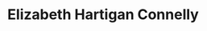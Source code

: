 ---
layout: layouts/profile.liquid
title: Elizabeth Hartigan Connelly
id: elizabeth_hartigan_connelly
prefix: 
first: Elizabeth
middle: Hartigan
last: Connelly
suffix: 
currentTitle: SVP Healthcare; Corporate Director
currentOrg: CDW
bio: <br /><br />Liz Connelly is an insightful global executive with corporate board experience skilled at leading organizations to achieve profitable growth while also managing risk. Her work at the executive level across both banking and technology makes her an especially strong asset in the boardroom. As a member of the Executive Committee at CDW, she leads the Healthcare business unit driving a growth strategy to include both organic and inorganic growth with full accountability for the P&amp;L. Prior to this role, Liz was CHRO at CDW where she enhanced a strong employee culture while also integrating eight different acquisitions and leading the company’s Covid-19 strategy. Liz has an extensive background in banking that includes accelerating growth in both commercial and private banking, managing credit and market risk, leading M&amp;A integrations and trading foreign currencies. Liz is a builder of both talent and relationships. Her ability to work cross-functionally is recognized by her board colleagues and throughout CDW. Select Accomplishments&#58;<br /><br />· As CHRO, worked with the Board of Directors at CDW to promote excellent governance, presented regularly and provided advice on both succession planning and executive compensation.<br /><br />· Led profit growth initiatives in banking for over 20 years; building out go-to-market, making product portfolio decisions and leading a variety of customer segments including Healthcare, Private Wealth, Government, Higher Ed and Not-for-Profit.<br /><br />· Managed proprietary, market and credit risk in both commercial and private banking and was one of the first women to run trading desks. Liz led the integration of First National Bank of Chicago for the Capital Markets business into Bank One.<br /><br />· Built the first talent and DEI strategy modernizing the talent approach to be proactive and closely aligned with the business strategy. <br /><br />Liz is a recognized leader in her community. In addition to her corporate Board experience at Wintrust Financial where she leads the Compensation Committee, she has served on multiple not-for-profit boards. She is a member of the Chicago Network, the Economic Club of Chicago, and the Executives’ Club of Chicago. In her spare time, she enjoys spending time with her family, reading, bike riding and traveling.
linkedin: linkedin.com/in/liz-h-connelly
tiktok: 
twitter: 
aboutme: 
insta: 
orgURL: 
snapchat: 
personalURL: 
smallHeadshotURL: assets/images/headshots/Liz%20Connelly_CDW%202020_converted_scaled.avif
originalHeadshotURL: assets/images/headshots/Liz%20Connelly_CDW%202020_converted_scaled.avif
tags-experience: 
 - B2B
 - Business Development
 - DEI
 - Digital Transformation
 - HR / Human Resources
 - P&L&#58; $1B+
 - Transformational and Growth
 - B2B
 - Business Development
 - Capital Markets
 - DEI
 - Digital Transformation
 - Finance
 - Global
 - HR / Human Resources
 - P&L&#58; $1B+
 - Public Companies
 - Transformational and Growth
tags-current-industries: 
 - Ambulatory Health Care Services
 - Arts, Entertainment, and Recreation
 - Corporate Directorships
 - Cultural Institution
 - Education and Health Services
 - Executive Recruitment/Transition
 - Health Care and Social Assistance
 - Hospitals
 - Marketing/Sales
 - Museums, Historical Sites, and Similar Institutions
 - Professional and Business Services
 - Religious, Grantmaking, Civic, Professional, and Similar Organizations
 - Supply Chain/Distribution/Logistics
 - Technology
tags-current-position: 
 - CHRO / Chief Human Resources Officer
 - SVP / Senior Vice President
tags-past-industries: 
 - Ambulatory Health Care Services
 - Arts, Entertainment, and Recreation
 - Civic/Public Policy
 - Consulting
 - Corporate Directorships
 - Cultural Institution
 - Credit Intermediation and Related Activities
 - Data Processing, Hosting, and Related Services
 - Education and Health Services
 - Executive Recruitment/Transition
 - Family Office
 - Finance and Insurance
 - Financial Activities
 - Foundations/Granting Agency
 - Funds, Trusts, and Other Financial Vehicles
 - Government
 - Health Care and Social Assistance
 - Hospitals
 - Human Services
 - Information
 - Investment Banking
 - Investment Management
 - Management of Companies and Enterprises
 - Marketing/Sales
 - Museums, Historical Sites, and Similar Institutions
 - Nursing and Residential Care Facilities
 - Performing Arts, Spectator Sports, and Related Industries
 - Professional and Business Services
 - Professional, Scientific, and Technical Services
 - Securities, Commodity Contracts, and Other Financial Investments and Related Activities
 - Social Assistance
 - Supply Chain/Distribution/Logistics
 - Technology
tags-past-position: 
 - CHRO / Chief Human Resources Officer
 - SVP / Senior Vice President
tags-current-board-service: 
    - Corporate Public
    - Nonprofit
tags-past-board-service: 
    - Nonprofit
boards-current-corporate-private: 
boards-current-corporate-public: 
 - Wintrust Financial, Corporate Director
boards-current-nonprofit: 
 - Georgetown University Board of Regents, Regent
 - Polk Bros Foundation, Director
 - Shedd Aquarium, Trustee
 - Healthcare at Kellogg Advisory Council, Advisor
boards-current-privateequity: 
boards-current-spac: 
boards-current-vc: 
boards-past-corporate-private: 
boards-past-corporate-public: 
boards-past-nonprofit: 
 - The Economic Club of Chicago, Director, Executive Committee
 - The Chicago Network, Director, Board Chair
 - Children's Home & Aid Society of Illinois, Director, Board Chair
 - Steppenwolf Theater, Director, Executive Committee
boards-past-privateequity: 
boards-past-spac: 
boards-past-vc: 
---